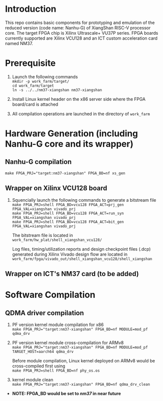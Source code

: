 # Introduction

This repo contains basic components for prototyping 
and emulation of the reduced version (code name: Nanhu-G) 
of XiangShan RISC-V processor core. 
The target FPGA chip is Xilinx Ultrascale+ VU37P series. 
FPGA boards currently supported are Xilinx VCU128 and 
an ICT custom acceleration card named NM37. 

# Prerequisite

1. Launch the following commands    
`mkdir -p work_farm/target/`    
`cd work_farm/target`    
`ln -s ../../nm37-xiangshan nm37-xiangshan` 

2. Install Linux kernel header on the x86 server 
side where the FPGA board/card is attached

3. All compilation operations are launched in the directory of `work_farm`

# Hardware Generation (including Nanhu-G core and its wrapper)

## Nanhu-G compilation

`make FPGA_PRJ="target:nm37-xiangshan" FPGA_BD=nf xs_gen`

## Wrapper on Xilinx VCU128 board

1. Squencially launch the following commands to generate a bitstream file    
`make FPGA_PRJ=shell FPGA_BD=vcu128 FPGA_ACT=prj_gen FPGA_VAL=xiangshan vivado_prj`   
`make FPGA_PRJ=shell FPGA_BD=vcu128 FPGA_ACT=run_syn FPGA_VAL=xiangshan vivado_prj`   
`make FPGA_PRJ=shell FPGA_BD=vcu128 FPGA_ACT=bit_gen FPGA_VAL=xiangshan vivado_prj`   

    The bitstream file is located in   
    `work_farm/hw_plat/shell_xiangshan_vcu128/`    

    Log files, timing/utilization reports and 
    design checkpoint files (.dcp) generated during Xilinx Vivado design flow 
    are located in   
    `work_farm/fpga/vivado_out/shell_xiangshan_vcu128/shell_xiangshan` 

## Wrapper on ICT's NM37 card (to be added) 

# Software Compilation

## QDMA driver compilation

1. PF version kernel module compilation for x86    
`make FPGA_PRJ="target:nm37-xiangshan" FPGA_BD=nf MODULE=mod_pf qdma_drv`

2. PF version kernel module cross-compilation for ARMv8     
`make FPGA_PRJ="target:nm37-xiangshan" FPGA_BD=nf MODULE=mod_pf TARGET_HOST=aarch64 qdma_drv`

    Before module compilation, Linux kernel deployed on ARMv8 would be cross-compiled first using    
    `make FPGA_PRJ=shell FPGA_BD=nf phy_os.os`

3. kernel module clean    
`make FPGA_PRJ="target:nm37-xiangshan" FPGA_BD=nf qdma_drv_clean`
    
- **NOTE: FPGA_BD would be set to *nm37* in near future**